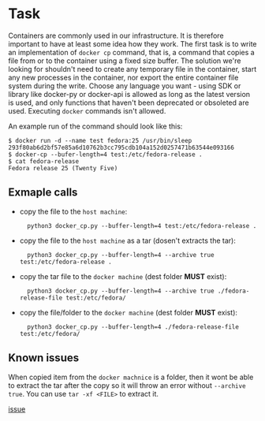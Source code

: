 # Task 

Containers are commonly used in our infrastructure. It is therefore important to have at least some idea how they work. The first task is to write an implementation of `docker cp` command, that is, a command that copies a file from or to the container using a fixed size buffer. The solution we're looking for shouldn't need to create any temporary file in the container, start any new processes in the container, nor export the entire container file system during the write. Choose any language you want - using SDK or library like docker-py or docker-api is allowed as long as the latest version is used, and only functions that haven't been deprecated or obsoleted are used.
Executing `docker` commands isn't allowed.

An example run of the command should look like this:

    $ docker run -d --name test fedora:25 /usr/bin/sleep
    293f80ab6d2bf57e85a6d10762b3cc795cdb104a152d0257471b63544e093166
    $ docker-cp --bufer-length=4 test:/etc/fedora-release .
    $ cat fedora-release
    Fedora release 25 (Twenty Five)

## Exmaple calls
* copy the file to the `host machine`:
    
        python3 docker_cp.py --buffer-length=4 test:/etc/fedora-release .
* copy the file to the `host machine` as a tar (dosen't extracts the tar):

        python3 docker_cp.py --buffer-length=4 --archive true test:/etc/fedora-release .
* copy the tar file to the `docker machine` (dest folder **MUST** exist):

        python3 docker_cp.py --buffer-length=4 --archive true ./fedora-release-file test:/etc/fedora/

* copy the file/folder to the `docker machine` (dest folder **MUST** exist):

        python3 docker_cp.py --buffer-length=4 ./fedora-release-file test:/etc/fedora/

## Known issues

When copied item from the `docker machnice` is a folder, then it wont be able to extract the tar after the copy so it will throw an error without `--archive true`. You can use `tar -xf <FILE>` to extract it. 

[issue](https://bugs.python.org/issue30438) 